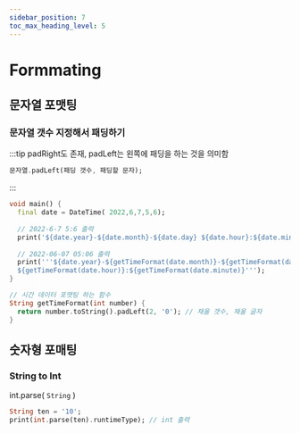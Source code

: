 ```yaml
---
sidebar_position: 7
toc_max_heading_level: 5
---
```


# Formmating

## 문자열 포맷팅
### 문자열 갯수 지정해서 패딩하기
:::tip
padRight도 존재, padLeft는 왼쪽에 패딩을 하는 것을 의미함
```dart
문자열.padLeft(패딩 갯수, 패딩할 문자);
```
:::

```dart title="예시"
void main() {
  final date = DateTime( 2022,6,7,5,6);
  
  // 2022-6-7 5:6 출력
  print('${date.year}-${date.month}-${date.day} ${date.hour}:${date.minute}');
  
  // 2022-06-07 05:06 출력
  print('''${date.year}-${getTimeFormat(date.month)}-${getTimeFormat(date.day)} 
  ${getTimeFormat(date.hour)}:${getTimeFormat(date.minute)}''');
}

// 시간 데이터 포맷팅 하는 함수 
String getTimeFormat(int number) {
  return number.toString().padLeft(2, '0'); // 채울 갯수, 채울 글자
}
```

## 숫자형 포매팅
### String to Int
int.parse( `String` )
```dart
String ten = '10';
print(int.parse(ten).runtimeType); // int 출력
```